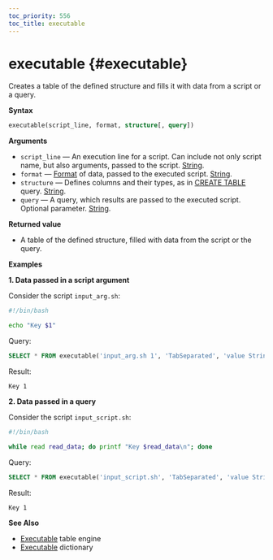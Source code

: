 ```yaml
---
toc_priority: 556
toc_title: executable
---
```


# executable {#executable}

Creates a table of the defined structure and fills it with data from a script or a query.

**Syntax**

```sql
executable(script_line, format, structure[, query])
```

**Arguments**

- `script_line` — An execution line for a script. Can include not only script name, but also arguments, passed to the script. [String](../../../sql-reference/data-types/string.md).
- `format` — [Format](../../../interfaces/formats.md) of data, passed to the executed script. [String](../../../sql-reference/data-types/string.md).
- `structure` — Defines columns and their types, as in [CREATE TABLE](../../../sql-reference/statements/create/table.md) query. [String](../../../sql-reference/data-types/string.md).
- `query` — A query, which results are passed to the executed script. Optional parameter. [String](../../../sql-reference/data-types/string.md).

**Returned value**

-   A table of the defined structure, filled with data from the script or the query.

**Examples**

**1. Data passed in a script argument**

Consider the script `input_arg.sh`:

```bash
#!/bin/bash

echo "Key $1"
```

Query:

```sql
SELECT * FROM executable('input_arg.sh 1', 'TabSeparated', 'value String');
```

Result:

```text
Key 1
```

**2. Data passed in a query**

Consider the script `input_script.sh`:

```bash
#!/bin/bash

while read read_data; do printf "Key $read_data\n"; done
```

Query:

```sql
SELECT * FROM executable('input_script.sh', 'TabSeparated', 'value String', (SELECT 1));
```

Result:

```text
Key 1
```

**See Also**

-   [Executable](../../engines/table-engines/executable.md) table engine
-   [Executable](../../../sql-reference/dictionaries/external-dictionaries/external-dicts-dict-sources.md#dicts-external_dicts_dict_sources-executable) dictionary